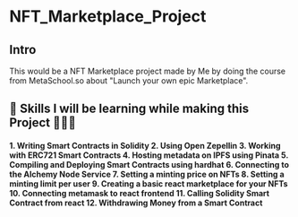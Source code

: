 # NFT_Marketplace_Project

<h2> Intro </h2>
This would be a NFT Marketplace project made by Me by doing the course from MetaSchool.so about "Launch your own epic Marketplace".

<h2>🌱 Skills I will be learning while making this Project 🧑🏾‍💻 </h2>
<h4>
1. Writing Smart Contracts in Solidity
2. Using Open Zepellin
3. Working with ERC721 Smart Contracts
4. Hosting metadata on IPFS using Pinata
5. Compiling and Deploying Smart Contracts using hardhat
6. Connecting to the Alchemy Node Service
7. Setting a minting price on NFTs
8. Setting a minting limit per user
9. Creating a basic react marketplace for your NFTs
10. Connecting metamask to react frontend
11. Calling Solidity Smart Contract from react
12. Withdrawing Money from a Smart Contract
</h4>

